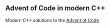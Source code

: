 Advent of Code in modern C++
----------------------------

Modern C++ solutions to the [Advent of Code](https://adventofcode.com/)
